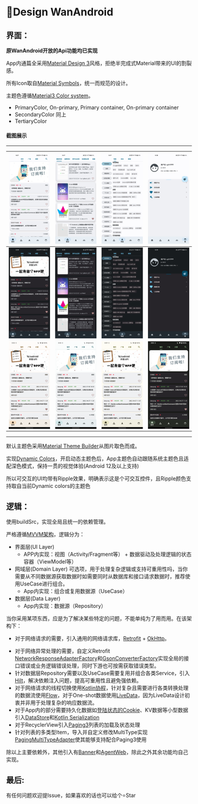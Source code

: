 # 🦄Design WanAndroid
## 界面：
**原WanAndroid开放的Api功能均已实现**<p>
App内通篇全采用[Material Design 3](https://m3.material.io/)风格，拒绝半完成式Material带来的UI的割裂感。<p>
所有Icon取自[Material Symbols](https://fonts.google.com/icons)，统一而规范的设计。<p>
主题色遵循[Material3 Color system](https://m3.material.io/styles/color/the-color-system/key-colors-tones)。
- PrimaryColor, On-primary, Primary container, On-primary container
- SecondaryColor 同上
- TertiaryColor 
<p>
	
#### 截图展示
----

| ![](screenshots/light_home.jpg) | ![](screenshots/light_project.jpg) | ![](screenshots/light_navigation.jpg) | ![](screenshots/light_profile.jpg) |
| --- | --- | --- | --- |
| ![](screenshots/dark_home.jpg) | ![](screenshots/dark_project.jpg) | ![](screenshots/dark_navigation.jpg) | ![](screenshots/dark_profile.jpg) |
| ![](screenshots/color1.png) | ![](screenshots/color2.png) | ![](screenshots/color3.png) | ![](screenshots/color4.png) |
	
----

默认主题色采用[Material Theme Builder](https://material-foundation.github.io/material-theme-builder/)从图片取色而成。<p>
实现[Dynamic Colors](https://m3.material.io/styles/color/dynamic-color/overview)，开启动态主题色后，App主题色自动跟随系统主题色且适配深色模式，保持一贯的视觉体验(Android 12及以上支持)

所以可交互的UI均带有Ripple效果，明确表示这是个可交互控件，且Ripple颜色支持取自当前Dynamic colors的主题色

## 逻辑：
使用buildSrc，实现全局且统一的依赖管理。<p>
严格遵循[MVVM架构](https://developer.android.com/topic/architecture)，逻辑分为：
- 界面层(UI Layer)
	- APP内实现：视图（Activity/Fragment等） + 数据驱动及处理逻辑的状态容器（ViewModel等）
- 网域层(Domain Layer) 可选项，用于处理复杂逻辑或支持可重用性吗，当你需要从不同数据源获取数据时如需要同时从数据库和接口请求数据时，推荐使用UseCase进行组合。
	- App内实现：组合或复用数据源（UseCase）
- 数据层(Data Layer)
	- App内实现：数据源（Repository）

当你采用某项东西，应是为了解决某些特定的问题，不能单纯为了用而用。在该架构下：<p>
- 对于网络请求的需要，引入通用的网络请求库，[Retrofit](https://github.com/square/retrofit) + [OkHttp](https://github.com/square/okhttp)。<p>
- 对于网络异常处理的需要，自定义Retrofit [NetworkResponseAdapterFactory](https://github.com/Lowae/Design-WanAndroid/tree/main/app/src/main/java/com/lowe/wanandroid/base/http/adapter)和[GsonConverterFactory](https://github.com/Lowae/Design-WanAndroid/tree/main/app/src/main/java/com/lowe/wanandroid/base/http/converter)实现全局的接口错误或业务逻辑错误处理，同时下游也可按需获取错误类型。
- 针对数据层Repository需要以及UseCase需要复用并组合各类Service，引入[Hilt](https://developer.android.com/training/dependency-injection/hilt-android)，解决依赖注入问题，提高可重用性且避免强依赖。
- 对于网络请求的线程切换使用[Kotlin协程](https://developer.android.com/kotlin/coroutines?hl=zh-cn)，针对复杂且需要进行各类转换处理的数据流使用[Flow](https://developer.android.com/kotlin/flow?hl=zh-cn)，对于One-shot数据使用[LiveData](https://developer.android.com/topic/libraries/architecture/livedata?hl=zh-cn)，因为LiveData设计初衷并非用于处理复杂的响应数据流。
- 对于App内的部分需要持久化数据如[登陆状态的Cookie](https://github.com/Lowae/Design-WanAndroid/tree/main/app/src/main/java/com/lowe/wanandroid/base/http/cookie)、KV数据等小型数据引入[DataStore](https://developer.android.com/topic/libraries/architecture/datastore?hl=zh-cn)和[Kotlin Serialization](https://kotlinlang.org/docs/serialization.html)
- 对于RecyclerView引入[Paging3](https://developer.android.com/topic/libraries/architecture/paging/v3-overview?hl=zh-cn)列表的加载及状态处理
- 针对列表的多类型Item，导入并自定义修改MultiType实现[PagingMultiTypeAdapter](https://github.com/Lowae/Design-WanAndroid/blob/main/multitype/src/main/java/com/lowe/multitype/PagingMultiTypeAdapter.kt)使其能够支持配合Paging3使用

除以上主要依赖外，其他引入有[Banner](https://github.com/youth5201314/banner)和[AgentWeb](https://github.com/Justson/AgentWeb)，除此之外其余功能均自己实现。
	
## 最后:
有任何问题欢迎提Issue，如果喜欢的话也可以给个⭐Star
